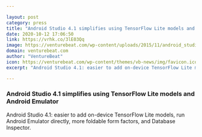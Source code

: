 ```yaml
---

layout: post
category: press
title: "Android Studio 4.1 simplifies using TensorFlow Lite models and Android Emulator"
date: 2020-10-12 17:06:50
link: https://vrhk.co/3lE03Qq
image: https://venturebeat.com/wp-content/uploads/2015/11/android_studio_wide-e1494818664896.png?w=1200&strip=all
domain: venturebeat.com
author: "VentureBeat"
icon: https://venturebeat.com/wp-content/themes/vb-news/img/favicon.ico
excerpt: "Android Studio 4.1: easier to add on-device TensorFlow Lite models, run Android Emulator directly, more foldable form factors, and Database Inspector."

---
```


### Android Studio 4.1 simplifies using TensorFlow Lite models and Android Emulator

Android Studio 4.1: easier to add on-device TensorFlow Lite models, run Android Emulator directly, more foldable form factors, and Database Inspector.